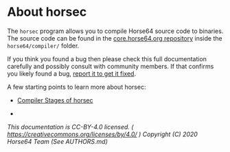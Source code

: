 
# About horsec

The `horsec` program allows you to compile Horse64 source code to binaries. The source code can be found in the [core.horse64.org repository](../Contributing.md#core.horse64.org-package) inside the `horse64/compiler/` folder.

If you think you found a bug then please check this full documentation carefully and possibly consult with community members. If that confirms you likely found a bug, [report it to get it fixed](../Contributing.md#report-bugs).

A few starting points to learn more about horsec:

- [Compiler Stages of horsec](./Compiler%20Stages.md)


-
*This documentation is CC-BY-4.0 licensed.
( https://creativecommons.org/licenses/by/4.0/ )
Copyright (C) 2020  Horse64 Team (See AUTHORS.md)*
